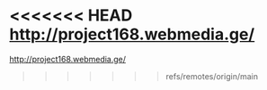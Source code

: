 <<<<<<< HEAD
http://project168.webmedia.ge/
=======
http://project168.webmedia.ge/
>>>>>>> refs/remotes/origin/main
